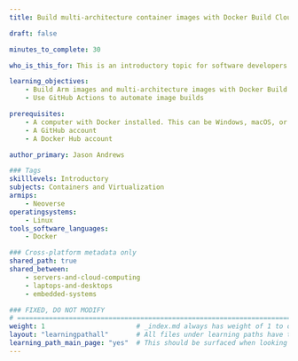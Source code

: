 ```yaml
---
title: Build multi-architecture container images with Docker Build Cloud

draft: false 

minutes_to_complete: 30

who_is_this_for: This is an introductory topic for software developers who want to learn how to use Docker Build Cloud.

learning_objectives:
    - Build Arm images and multi-architecture images with Docker Build Cloud
    - Use GitHub Actions to automate image builds

prerequisites:
    - A computer with Docker installed. This can be Windows, macOS, or Linux. Any architecture can be used. 
    - A GitHub account
    - A Docker Hub account

author_primary: Jason Andrews

### Tags
skilllevels: Introductory
subjects: Containers and Virtualization
armips:
    - Neoverse
operatingsystems:
    - Linux
tools_software_languages:
    - Docker

### Cross-platform metadata only
shared_path: true
shared_between:
    - servers-and-cloud-computing
    - laptops-and-desktops
    - embedded-systems

### FIXED, DO NOT MODIFY
# ================================================================================
weight: 1                       # _index.md always has weight of 1 to order correctly
layout: "learningpathall"       # All files under learning paths have this same wrapper
learning_path_main_page: "yes"  # This should be surfaced when looking for related content. Only set for _index.md of learning path content.
---
```

